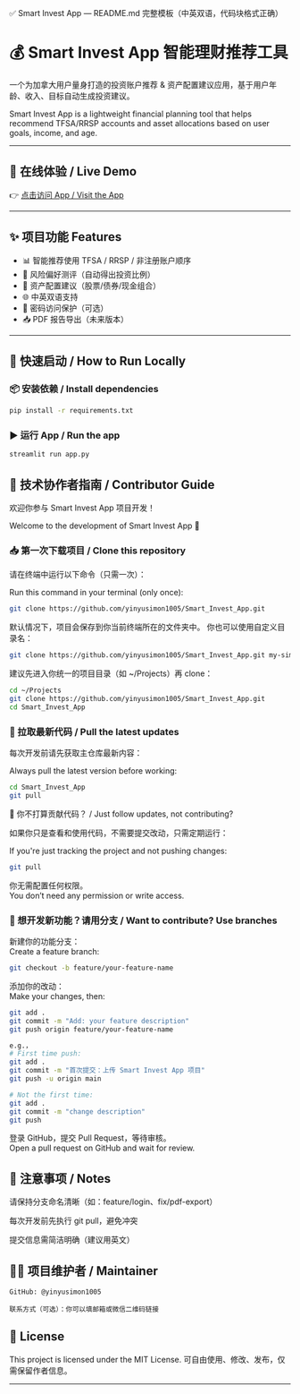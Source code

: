✅ Smart Invest App — README.md 完整模板（中英双语，代码块格式正确）

# 💰 Smart Invest App 智能理财推荐工具

一个为加拿大用户量身打造的投资账户推荐 & 资产配置建议应用，基于用户年龄、收入、目标自动生成投资建议。

Smart Invest App is a lightweight financial planning tool that helps recommend TFSA/RRSP accounts and asset allocations based on user goals, income, and age.

---

## 🔗 在线体验 / Live Demo

👉 [点击访问 App / Visit the App](https://smartinvestapp-igvdr5n6cca4cornwgsrb6.streamlit.app/)

---

## ✨ 项目功能 Features

- 📊 智能推荐使用 TFSA / RRSP / 非注册账户顺序
- 🧠 风险偏好测评（自动得出投资比例）
- 🧾 资产配置建议（股票/债券/现金组合）
- 🌐 中英双语支持
- 🔐 密码访问保护（可选）
- 📥 PDF 报告导出（未来版本）

---

## 🚀 快速启动 / How to Run Locally

### 📦 安装依赖 / Install dependencies

```bash
pip install -r requirements.txt
```

### ▶️ 运行 App / Run the app

```bash
streamlit run app.py
```

## 🤝 技术协作者指南 / Contributor Guide

欢迎你参与 Smart Invest App 项目开发！

Welcome to the development of Smart Invest App 🎉

### 📥 第一次下载项目 / Clone this repository

请在终端中运行以下命令（只需一次）：

Run this command in your terminal (only once):

```bash
git clone https://github.com/yinyusimon1005/Smart_Invest_App.git
```

默认情况下，项目会保存到你当前终端所在的文件夹中。
你也可以使用自定义目录名：

```bash
git clone https://github.com/yinyusimon1005/Smart_Invest_App.git my-simons-app
```

建议先进入你统一的项目目录（如 ~/Projects）再 clone：

```bash
cd ~/Projects
git clone https://github.com/yinyusimon1005/Smart_Invest_App.git
cd Smart_Invest_App
```

### 🔄 拉取最新代码 / Pull the latest updates

每次开发前请先获取主仓库最新内容：

Always pull the latest version before working:

```bash
cd Smart_Invest_App
git pull
```

🔐 你不打算贡献代码？ / Just follow updates, not contributing?

如果你只是查看和使用代码，不需要提交改动，只需定期运行：

If you're just tracking the project and not pushing changes:

```bash
git pull
```

你无需配置任何权限。\
You don’t need any permission or write access.

### 🧪 想开发新功能？请用分支 / Want to contribute? Use branches

新建你的功能分支：\
Create a feature branch:

```bash
git checkout -b feature/your-feature-name
```

添加你的改动：\
Make your changes, then:

```bash
git add .
git commit -m "Add: your feature description"
git push origin feature/your-feature-name

e.g.，
# First time push:
git add .
git commit -m "首次提交：上传 Smart Invest App 项目"
git push -u origin main

# Not the first time:
git add .
git commit -m "change description"
git push

```

登录 GitHub，提交 Pull Request，等待审核。\
Open a pull request on GitHub and wait for review.

## 📌 注意事项 / Notes

请保持分支命名清晰（如：feature/login、fix/pdf-export）

每次开发前先执行 git pull，避免冲突

提交信息需简洁明确（建议用英文）

## 👨‍💻 项目维护者 / Maintainer

    GitHub: @yinyusimon1005

    联系方式（可选）：你可以填邮箱或微信二维码链接

## 📄 License

This project is licensed under the MIT License.
可自由使用、修改、发布，仅需保留作者信息。


---

